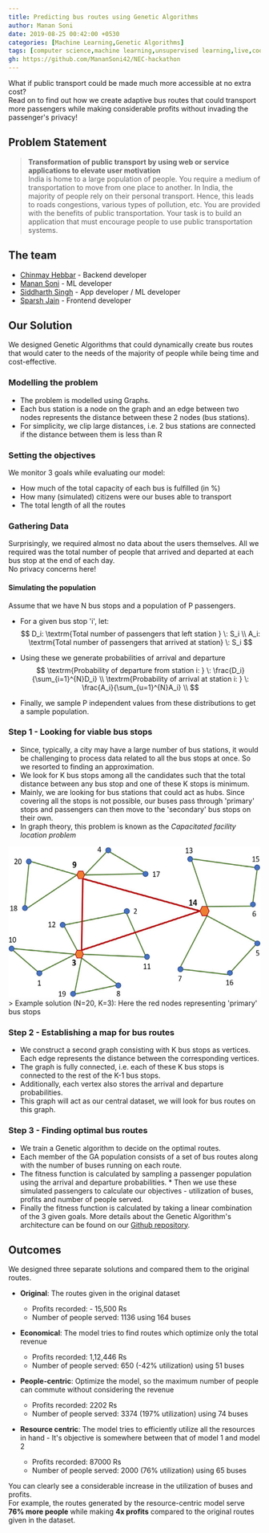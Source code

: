 ```yaml
---
title: Predicting bus routes using Genetic Algorithms
author: Manan Soni
date: 2019-08-25 00:42:00 +0530
categories: [Machine Learning,Genetic Algorithms]
tags: [computer science,machine learning,unsupervised learning,live,cool]
gh: https://github.com/MananSoni42/NEC-hackathon
---
```

What if public transport could be made much more accessible at no extra cost?  
Read on to find out how we create adaptive bus routes that could transport more passengers while making considerable profits without invading the passenger's privacy!

## Problem Statement
> **Transformation of public transport by using web or service applications to elevate user motivation**  
India is home to a large population of people. You require a medium of transportation to move from one place to another. In India, the majority of people rely on their personal transport. Hence, this leads to roads congestions, various types of pollution, etc. You are provided with the benefits of public transportation. Your task is to build an application that must encourage people to use public transportation systems.

## The team
* [Chinmay Hebbar](https://github.com/cheese-cracker) - Backend developer
* [Manan Soni](https://github.com/MananSoni42) - ML developer
* [Siddharth Singh](https://github.com/coolsidd) - App developer / ML developer
* [Sparsh Jain](https://github.com/dudesparsh) - Frontend developer

## Our Solution
We designed Genetic Algorithms that could dynamically create bus routes that would cater to the needs of the majority of people while being time and cost-effective.

### Modelling the problem
* The problem is modelled using Graphs.  
* Each bus station is a node on the graph and an edge between two nodes represents the distance between these 2 nodes (bus stations).  
* For simplicity, we clip large distances, i.e. 2 bus stations are connected if the distance between them is less than R

### Setting the objectives
We monitor 3 goals while evaluating our model:
* How much of the total capacity of each bus is fulfilled (in %)
* How many (simulated) citizens were our buses able to transport
* The total length of all the routes

### Gathering Data
Surprisingly, we required almost no data about the users themselves.
All we required was the total number of people that arrived and departed at each bus stop at the end of each day.  
No privacy concerns here!

#### Simulating the population
Assume that we have N bus stops and a population of P passengers.
* For a given bus stop 'i', let:
$$
D_i:  \textrm{Total number of passengers that left station } \: S_i \\
A_i: \textrm{Total number of passengers that arrived at station} \: S_i
$$  

* Using these we generate probabilities of arrival and departure
$$
\textrm{Probability of departure from station i: } \: \frac{D_i}{\sum_{i=1}^{N}D_i} \\
\textrm{Probability of arrival at station i: } \: \frac{A_i}{\sum_{u=1}^{N}A_i} \\
$$
* Finally, we sample P independent values from these distributions to get a sample population.

### Step 1 - Looking for viable bus stops
* Since, typically, a city may have a large number of bus stations, it would be challenging to process data related to all the bus stops at once. So we resorted to finding an approximation.
* We look for K bus stops among all the candidates such that the total distance between any bus stop and one of these K stops is minimum.  
* Mainly, we are looking for bus stations that could act as hubs. Since covering all the stops is not possible, our buses pass through 'primary' stops and passengers can then move to the 'secondary' bus stops on their own.
* In graph theory, this problem is known as the _Capacitated facility location problem_
<div class="row">
  <div class="col-2"></div>
  <div class="col-8">
    <img class="img-responsive img-rounded" src="/assets/img/post_imgs/nec-ga/capfac.png" alt="sol_capfac">
  </div>
  <div class="col-2"></div>
</div>  
> Example solution (N=20, K=3): Here the red nodes representing 'primary' bus stops

### Step 2 - Establishing a map for bus routes
* We construct a second graph consisting with K bus stops as vertices. Each edge represents the distance between the corresponding vertices.
* The graph is fully connected, i.e. each of these K bus stops is connected to the rest of the K-1 bus stops.  
* Additionally, each vertex also stores the arrival and departure probabilities.  
* This graph will act as our central dataset, we will look for bus routes on this graph.

### Step 3 - Finding optimal bus routes
* We train a Genetic algorithm to decide on the optimal routes.  
* Each member of the GA population consists of a set of bus routes along with the number of buses running on each route.  
* The fitness function is calculated by sampling a passenger population using the arrival and departure probabilities. * Then we use these simulated passengers to calculate our objectives - utilization of buses, profits and number of people served.  
* Finally the fitness function is calculated by taking a linear combination of the 3 given goals.
More details about the Genetic Algorithm's architecture can be found on our [Github repository](https://github.com/MananSoni42/NEC-hackathon).

## Outcomes
We designed three separate solutions and compared them to the original routes.
* **Original**: The routes given in the original dataset
  * Profits recorded: - 15,500 Rs
  * Number of people served: 1136 using 164 buses  

* **Economical**: The model tries to find routes which optimize only the total revenue
    * Profits recorded: 1,12,446 Rs
    * Number of people served: 650 (-42% utilization) using 51 buses  

* **People-centric**: Optimize the model, so the maximum number of people can commute without considering the revenue
    * Profits recorded: 2202 Rs
    * Number of people served: 3374 (197% utilization) using 74 buses

* **Resource centric**: The model tries to efficiently utilize all the resources in hand - It's objective is somewhere between that of model 1 and model 2
    * Profits recorded: 87000 Rs
    * Number of people served: 2000 (76% utilization) using 65 buses  

You can clearly see a considerable increase in the utilization of buses and profits.  
For example, the routes generated by the resource-centric model serve **76% more people** while making **4x profits** compared to the original routes given in the dataset.
